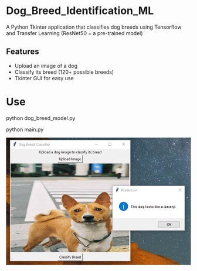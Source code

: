 # Dog_Breed_Identification_ML
A Python Tkinter application that classifies dog breeds using Tensorflow and Transfer Learning (ResNet50 = a pre-trained model)

## Features
- Upload an image of a dog
- Classify its breed (120+ possible breeds)
- Tkinter GUI for easy use

# Use
python dog_breed_model.py

python main.py

![unu](test.png)

  
